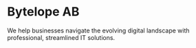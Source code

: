 # Bytelope AB
We help businesses navigate the evolving digital landscape with professional, streamlined IT solutions.
